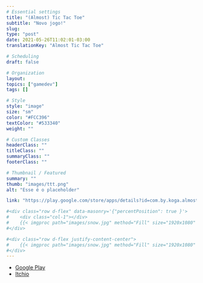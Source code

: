 ```yaml
---
# Essential settings
title: "(Almost) Tic Tac Toe"
subtitle: "Novo jogo!"
slug:
type: "post"
date: 2021-05-26T11:02:01-03:00
translationKey: "Almost Tic Tac Toe"

# Scheduling
draft: false

# Organization
layout:
topics: ["gamedev"]
tags: []

# Style
style: "image"
size: "sm"
color: "#FCC396"
textColor: "#533340"
weight: ""

# Custom Classes
headerClass: ""
titleClass: ""
summaryClass: ""
footerClass: ""

# Thumbnail / Featured
summary: ""
thumb: "images/ttt.png"
alt: "Esse é o placeholder"

link: "https://play.google.com/store/apps/details?id=com.by.koga.almosttictactoe"

#<div class="row d-flex" data-masonry='{"percentPosition": true }'>
#    <div class="col-1"></div>
#    {{< imgproc path="images/snow.jpg" method="Fill" size="1920x1080" col="8" >}}
#</div>

#<div class="row d-flex justify-content-center">
#    {{< imgproc path="images/snow.jpg" method="Fill" size="1920x1080" col="8" >}}
#</div>
---
```


* [Google Play](https://play.google.com/store/apps/details?id=com.by.koga.almosttictactoe)
* [Itchio](https://bykoga.itch.io/almost-tic-tac-toe)